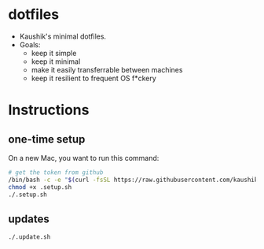 # dotfiles

* Kaushik's minimal dotfiles.
* Goals:
  * keep it simple
  * keep it minimal
  * make it easily transferrable between machines
  * keep it resilient to frequent OS f*ckery


# Instructions

## one-time setup

On a new Mac, you want to run this command:

```sh
# get the token from github
/bin/bash -c -e "$(curl -fsSL https://raw.githubusercontent.com/kaushikgopal/dotfiles/master/.setup.sh?token=xxx)"
chmod +x .setup.sh
./.setup.sh
```

## updates

```sh
./.update.sh
```